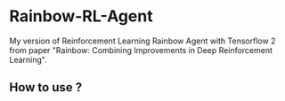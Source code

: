 # Rainbow-RL-Agent
My version of Reinforcement Learning Rainbow Agent with Tensorflow 2 from paper "Rainbow: Combining Improvements in Deep Reinforcement Learning".

## How to use ?



